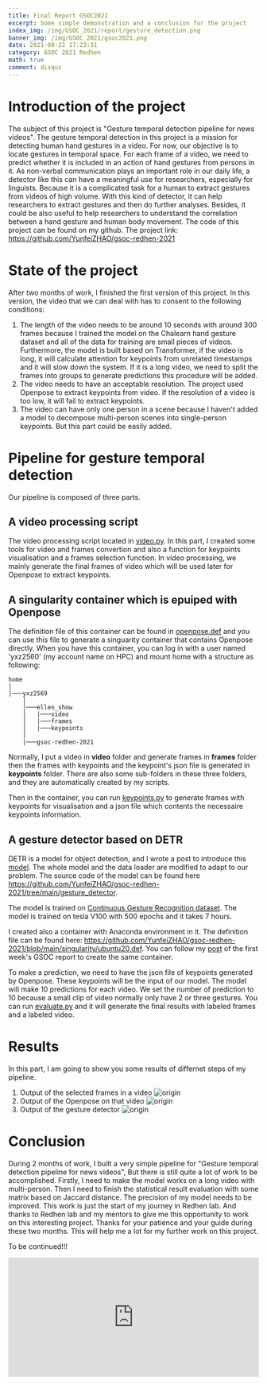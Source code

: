 ```yaml
---
title: Final Report GSOC2021
excerpt: Some simple demonstration and a conclusion for the project
index_img: /img/GSOC_2021/report/gesture_detection.png
banner_img: /img/GSOC_2021/gsoc2021.png
date: 2021-08-22 17:23:31
category: GSOC 2021 Redhen
math: true
comment: disqus
---
```


# Introduction of the project
The subject of this project is "Gesture temporal detection pipeline for news videos". The gesture temporal detection in this project is a mission for detecting human hand gestures in a video. For now, our objective is to locate gestures in temporal space. For each frame of a video, we need to predict whether it is included in an action of hand gestures from persons in it. As non-verbal communication plays an important role in our daily life, a detector like this can have a meaningful use for researchers, especially for linguists. Because it is a complicated task for a human to extract gestures from videos of high volume. With this kind of detector, it can help researchers to extract gestures and then do further analyses. Besides, it could be also useful to help researchers to understand the correlation between a hand gesture and human body movement.
The code of this project can be found on my github.
The project link: https://github.com/YunfeiZHAO/gsoc-redhen-2021

# State of the project
After two months of work, I finished the first version of this project. In this version, the video that we can deal with has to consent to the following conditions:
1. The length of the video needs to be around 10 seconds with around 300 frames because I trained the model on the Chalearn hand gesture dataset and all of the data for training are small pieces of videos. Furthermore, the model is built based on Transformer, if the video is long, it will calculate attention for keypoints from unrelated timestamps and it will slow down the system. If it is a long video, we need to split the frames into groups to generate predictions this procedure will be added.
2. The video needs to have an acceptable resolution. The project used Openpose to extract keypoints from video. If the resolution of a video is too low, it will fail to extract keypoints.
3. The video can have only one person in a scene because I haven't added a model to decompose multi-person scenes into single-person keypoints. But this part could be easily added.

# Pipeline for gesture temporal detection
Our pipeline is composed of three parts.
## A video processing script
The video processing script located in [video.py](https://github.com/YunfeiZHAO/gsoc-redhen-2021/blob/main/gesture_detector/video.py). In this part, I created some tools for video and frames convertion and also a function for keypoints visualisation and a frames selection function. In video processing, we mainly generate the final frames of video which will be used later for Openpose to extract keypoints.
## A singularity container which is epuiped with Openpose
The definition file of this container can be found in [openpose.def](https://github.com/YunfeiZHAO/gsoc-redhen-2021/tree/main/singularity) and you can use this file to generate a singuarity container that contains Openpose directly. When you have this container, you can log in with a user named 'yxz2560' (my account name on HPC) and mount home with a structure as following:
```
home  
│
|───yxz2569
    │
    │───ellen_show
    │   |───video
    │   |───frames
    │   |───keypoints
    │
    |───gsoc-redhen-2021

```
Normally, I put a video in **video** folder and generate frames in **frames** folder then the frames with keypoints and the keypoint's json file is generated in **keypoints** folder. There are also some sub-folders in these three folders, and they are automatically created by my scripts. 

Then in the container, you can run [keypoints.py](https://github.com/YunfeiZHAO/gsoc-redhen-2021/blob/main/gesture_detector/keypoints.py) to generate frames with keypoints for visualisation and a json file which contents the necessaire keypoints information.

## A gesture detector based on DETR
DETR is a model for object detection, and I wrote a post to introduce this [model](/2021/04/04/DETR/). The whole model and the data loader are modified to adapt to our problem. The source code of the model can be found here https://github.com/YunfeiZHAO/gsoc-redhen-2021/tree/main/gesture_detector. 

The model is trained on [Continuous Gesture Recognition dataset](https://chalearnlap.cvc.uab.cat/dataset/22/description/). The model is trained on tesla V100 with 500 epochs and it takes 7 hours. 

I created also a container with Anaconda environment in it. The definition file can be found here: https://github.com/YunfeiZHAO/gsoc-redhen-2021/blob/main/singularity/ubuntu20.def. You can follow my [post](/2021/05/30/GSOC1-singularity/) of the first week's GSOC report to create the same container.

To make a prediction, we need to have the json file of keypoints generated by Openpose. These keypoints will be the input of our model. The model will make 10 predictions for each video. We set the number of prediction to 10 because a small clip of video normally only have 2 or three gestures. You can run [evaluate.py](https://github.com/YunfeiZHAO/gsoc-redhen-2021/blob/main/gesture_detector/evaluate.py) and it will generate the final results with labeled frames and a labeled video.

# Results
In this part, I am going to show you some results of differnet steps of my pipeline.
1. Output of the selected frames in a video
![origin](/img/GSOC_2021/report/origin.gif)
2. Output of the Openpose on that video
![origin](/img/GSOC_2021/report/keypoints.gif)
3. Output of the gesture detector
![origin](/img/GSOC_2021/report/results.gif)

# Conclusion
During 2 months of work, I built a very simple pipeline for "Gesture temporal detection pipeline for news videos", But there is still quite a lot of work to be accomplished. Firstly, I need to make the model works on a long video with multi-person. Then I need to finish the statistical result evaluation with some matrix based on Jaccard distance. The precision of my model needs to be improved. 
This work is just the start of my journey in Redhen lab. And thanks to Redhen lab and my mentors to give me this opportunity to work on this interesting project. Thanks for your patience and your guide during these two months. This will help me a lot for my further work on this project.

To be continued!!!


<iframe src="https://pocket.yunfeizhao.com/donation_unit" style="overflow-x:hidden;overflow-y:hidden; border:0xp none #fff; min-height:240px; width:100%;"  frameborder="0" scrolling="no" allowtransparency="true"></iframe>






